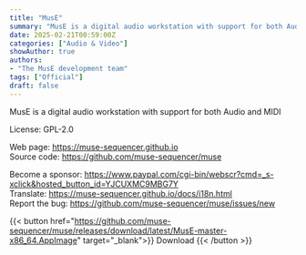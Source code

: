 ```yaml
---
title: "MusE"
summary: "MusE is a digital audio workstation with support for both Audio and MIDI"
date: 2025-02-21T00:59:00Z
categories: ["Audio & Video"]
showAuthor: true
authors:
- "The MusE development team"
tags: ["Official"]
draft: false
---
```


MusE is a digital audio workstation with support for both Audio and MIDI

License: GPL-2.0

Web page: <https://muse-sequencer.github.io>  
Source code: <https://github.com/muse-sequencer/muse>

Become a sponsor: <https://www.paypal.com/cgi-bin/webscr?cmd=_s-xclick&hosted_button_id=YJCUXMC9MBG7Y>  
Translate: <https://muse-sequencer.github.io/docs/i18n.html>  
Report the bug: <https://github.com/muse-sequencer/muse/issues/new>  

{{< button href="https://github.com/muse-sequencer/muse/releases/download/latest/MusE-master-x86_64.AppImage" target="_blank">}}
Download
{{< /button >}}